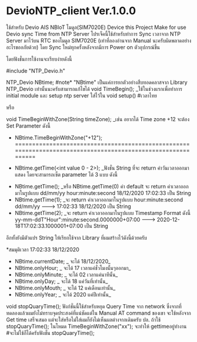 # DevioNTP_client Ver.1.0.0
ใช้สำหรับ Devio AIS NBIoT โมดูล(SIM7020E) Device 
this Project Make for use Devio sync Time from NTP Server
โปรเจ็คนี้ใช้สำหรับทำการ Sync เวลาจาก NTP Server มาไว้บน RTC ของโมดูล SIM7020E (เท่าที่ลองอ่านจาก Manual นะครับผิดพลาดอย่างอะไรขออภัยด้วย) โดย Sync ใหม่ทุกครั้งหลังจากมีการ Power on ตัวอุปกรณ์ขึ้น

โดยฟังชั่นการใช้งานจะเรียบง่ายดังนี้

#include "NTP_Devio.h"

NTP_Devio NBtime;  #note* "NBtime" เป็นแค่การยกตัวอย่างสืบทอดคลาสจาก Library NTP_Devio เท่านั้นนะครับสามารถแก้ไขได้
void TimeBegin();   \_ใช้ในช่วงแรกเพื่อทำการ initial module และ setup ntp server ใส่ไว้ใน void setup() #เวลาไทย

หรือ

void TimeBeginWithZone(String timeZone);  \_เช่น อยากได้ Time zone +12 จะต้อง Set Parameter ดังนี้ 
-   NBtime.TimeBeginWithZone("+12");
============================================================================================================

*   NBtime.getTime(<int value 0 - 2>);   \_ฟังชั่น String ที่จะ return ค่าวันเวลาออกมาแสดง โดยจะสามารถเซ็ต parameter ได้ 3 แบบ ดังนี้
-   NBtime.getTime(); \_หรือ NBtime.getTime(0) ค่า default จะ return ค่าเวลาออกมาในรูปแบบ  dd/mm/yy  hour:minute:second 18/12/2020 17:02:33 เป็น String  
-   NBtime.getTime(1); \_จะ return ค่าเวลาออกมาในรูปแบบ hour:minute:second  dd/mm/yy ---> 17:02:33 18/12/2020  เป็น String  
-   NBtime.getTime(2); \_จะ return ค่าเวลาออกมาในรูปแบบ Timestamp Format ดังนี้ yy-mm-ddT"Hour":minute:second.0000000+07:00 --->  2020-12-18T17:02:33.1000001+07:00 เป็น String 

อีกทั้งยังมีตัวแปร String ให้เรียกใช้จาก Library ที่ผมสร้างไว้ดังนี้ด้วยครับ

 *สมมุติเวลา 17:02:33 18/12/2020 
  
 - NBtime.currentDate;  \_ จะได้ 18/12/2020\_
 - NBtime.onlyHour;     \_ จะได้ 17  เวลาแค่ชั่วโมงนั้นๆออกมา\_
 - NBtime.onlyMinute;   \_ จะได้ 02  เวลาแค่นาทีนั้น\_
 - NBtime.onlyDay;        \_ จะได้ 18 แค่วันที่เท่านั้น\_
 - NBtime.onlyMouth;     \_ จะได้ 12 แค่เดือนเท่านั้น\_
 - NBtime.onlyYear;     \_ จะได้ 2020 แค่ปีเท่านั้น\_

void stopQuaryTime();   ฟังก์ชั่นนี้ใช้สำหรับหยุด Query Time จาก network ซึ่งจากที่ทดลองแล้วผมยังไม่ทราบจุดประสงค์ที่แน่ชัดแต่ใน Manual AT command ของเขา จะใช้หลังจาก Get time เสร็จเสมอ 
แต่จะใส่หรือไม่ใส่ผมก็ยังไม่เห็นผลต่างจากเดิมครับ
ปล. ถ้าใช้ stopQuaryTime(); ในโหมด TimeBeginWithZone("xx"); จะทำให้ gettimeอยู่ทำงาน #จะไม่ใช้ก็ได้ครับฟังชั่น stopQuaryTime();
